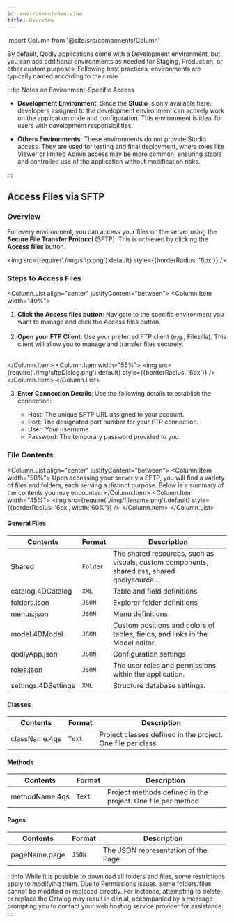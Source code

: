 ```yaml
---
id: environmentsOverview
title: Overview 
---
```


import Column from '@site/src/components/Column'


By default, Qodly applications come with a Development environment, but you can add additional environments as needed for Staging, Production, or other custom purposes. Following best practices, environments are typically named according to their role.

:::tip Notes on Environment-Specific Access

- **Development Environment**: Since the **Studio** is only available here, developers assigned to the development environment can actively work on the application code and configuration. This environment is ideal for users with development responsibilities.
  
- **Others Environments**: These environments do not provide Studio access. They are used for testing and final deployment, where roles like Viewer or limited Admin access may be more common, ensuring stable and controlled use of the application without modification risks.

:::


## Access Files via SFTP

### Overview 

For every environment, you can access your files on the server using the **Secure File Transfer Protocol** (SFTP). This is achieved by clicking the **Access files** button.

<img src={require('./img/sftp.png').default} style={{borderRadius: '6px'}} />

### Steps to Access Files

<Column.List align="center" justifyContent="between">
	<Column.Item width="40%">
        <ol>
            <li><strong>Click the Access files button</strong>: Navigate to the specific environment you want to manage and click the Access files button.</li> &nbsp;
            <li><strong>Open your FTP Client</strong>: Use your preferred FTP client (e.g., Filezilla). This client will allow you to manage and transfer files securely.</li> &nbsp;
        </ol>
	</Column.Item>
	<Column.Item width="55%">
        <img src={require('./img/sftpDialog.png').default} style={{borderRadius: '6px'}} />
	</Column.Item>
</Column.List>

3. **Enter Connection Details**: Use the following details to establish the connection:

    - Host: The unique SFTP URL assigned to your account.
    - Port: The designated port number for your FTP connection.
    - User: Your username.
    - Password: The temporary password provided to you.


### File Contents


<Column.List align="center" justifyContent="between">
	<Column.Item width="50%">
        Upon accessing your server via SFTP, you will find a variety of files and folders, each serving a distinct purpose. Below is a summary of the contents you may encounter:
	</Column.Item>
	<Column.Item width="45%">
        <img src={require('./img/filename.png').default} style={{borderRadius: '6px', width:'60%'}} />
	</Column.Item>
</Column.List>

#### General Files

| Contents            | Format   | Description                                                                                |
| ------------------- | -------- | ------------------------------------------------------------------------------------------ |
| Shared              | `Folder` | The shared resources, such as visuals, custom components, shared css, shared qodlysource... |
| catalog.4DCatalog   | `XML`    | Table and field definitions                                                                |
| folders.json        | `JSON`   | Explorer folder definitions                                                                |
| menus.json          | `JSON`   | Menu definitions                                                                           |
| model.4DModel       | `JSON`   | Custom positions and colors of tables, fields, and links in the Model editor.              |
| qodlyApp.json       | `JSON`   | Configuration settings                                                                     |
| roles.json          | `JSON`   | The user roles and permissions within the application.                                     |
| settings.4DSettings | `XML`    | Structure database settings.                                                               |


#### Classes

| Contents      | Format | Description                                                |
| ------------- | ------ | ---------------------------------------------------------- |
| className.4qs | `Text` | Project classes defined in the project. One file per class |


#### Methods

| Contents       | Format | Description                                                 |
| -------------- | ------ | ----------------------------------------------------------- |
| methodName.4qs | `Text` | Project methods defined in the project. One file per method |


#### Pages

| Contents            | Format | Description                            |
| ------------------- | ------ | -------------------------------------- |
| pageName.page | `JSON` | The JSON representation of the Page |

:::info
While it is possible to download all folders and files, some restrictions apply to modifying them. Due to Permissions issues, some folders/files cannot be modified or replaced directly. For instance, attempting to delete or replace the Catalog may result in denial, accompanied by a message prompting you to contact your web hosting service provider for assistance.
:::